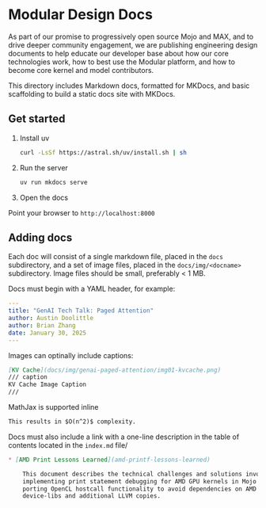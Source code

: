 # Modular Design Docs

As part of our promise to progressively open source Mojo and MAX, and to drive
deeper community engagement, we are publishing engineering design documents to
help educate our developer base about how our core technologies work, how to
best use the Modular platform, and how to become core kernel and model
contributors.

This directory includes Markdown docs, formatted for MKDocs, and basic
scaffolding to build a static docs site with MKDocs.

## Get started

1. Install uv

    ```bash
    curl -LsSf https://astral.sh/uv/install.sh | sh
    ```

2. Run the server

    ```bash
    uv run mkdocs serve
    ```

3. Open the docs

Point your browser to `http://localhost:8000`

## Adding docs

Each doc will consist of a single markdown file, placed in the `docs`
subdirectory, and a set of image files, placed in the `docs/img/<docname>`
subdirectory. Image files should be small, preferably < 1 MB.

Docs must begin with a YAML header, for example:

```yaml
---
title: "GenAI Tech Talk: Paged Attention"
author: Austin Doolittle
author: Brian Zhang
date: January 30, 2025
---
```

Images can optinally include captions:

```md
[KV Cache](docs/img/genai-paged-attention/img01-kvcache.png)
/// caption
KV Cache Image Caption
///
```

MathJax is supported inline

```md
This results in $O(n^2)$ complexity.
```

Docs must also include a link with a one-line description in the table of
contents located in the `index.md` file/

```md
* [AMD Print Lessons Learned](amd-printf-lessons-learned)

    This document describes the technical challenges and solutions involved in
    implementing print statement debugging for AMD GPU kernels in Mojo by
    porting OpenCL hostcall functionality to avoid dependencies on AMD's
    device-libs and additional LLVM copies.
```

